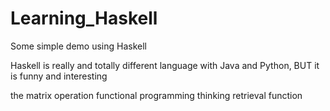 # Learning_Haskell
Some simple demo using Haskell

Haskell is really and totally different language with Java and Python, BUT it is funny and interesting

the matrix operation
functional programming thinking
retrieval function
